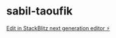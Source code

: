 # sabil-taoufik

[Edit in StackBlitz next generation editor ⚡️](https://stackblitz.com/~/github.com/Benyouceftebbi/sabil-taoufik)